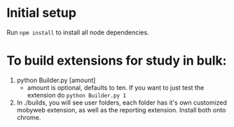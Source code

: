 
# Initial setup
Run `npm install` to install all node dependencies.

# To build extensions for study in bulk:

 1. python Builder.py [amount]
	-  amount is optional, defaults to ten. If you want to just test the extension do `python Builder.py 1`
 2. In ./builds, you will see user folders, each folder has it's own customized mobyweb extension, as well as the reporting extension. Install both onto chrome.
